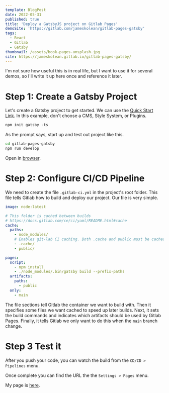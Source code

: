 ```yaml
---
template: BlogPost
date: 2022-05-31
published: true
title: 'Deploy a GatsbyJS project on Gitlab Pages'
demoSite: 'https://gitlab.com/jameskolean/gitlab-pages-gatsby'
tags:
  - React
  - Gitlab
  - Gatsby
thumbnail: /assets/book-pages-unsplash.jpg
site: https://jameskolean.gitlab.io/gitlab-pages-gatsby/
---
```


I'm not sure how useful this is in real life, but I want to use it for several demos, so I'll write it up here once and reference it later.

# Step 1: Create a Gatsby Project

Let's create a Gatsby project to get started. We can use the [Quick Start Link](https://www.gatsbyjs.com/docs/quick-start/). In this example, don't choose a CMS, Style System, or Plugins.

```javascript
npm init gatsby -ts
```

As the prompt says, start up and test out project like this.

```bash
cd gitlab-pages-gatsby
npm run develop
```

Open in [browser](http://localhost:8000/).

# Step 2: Configure CI/CD Pipeline

We need to create the file `.gitlab-ci.yml` in the project's root folder. This file tells Gitlab how to build and deploy our project. Our file is very simple.

```yaml
image: node:latest

# This folder is cached between builds
# https://docs.gitlab.com/ce/ci/yaml/README.html#cache
cache:
  paths:
    - node_modules/
    # Enables git-lab CI caching. Both .cache and public must be cached, otherwise builds will fail.
    - .cache/
    - public/

pages:
  script:
    - npm install
    - ./node_modules/.bin/gatsby build --prefix-paths
  artifacts:
    paths:
      - public
  only:
    - main
```

The file sections tell Gitlab the container we want to build with. Then it specifies some files we want cached to speed up later builds. Next, it sets the build commands and indicates which artifacts should be used by Gitlab Pages. Finally, it tells Gitlab we only want to do this when the `main` branch change.

# Step 3 Test it

After you push your code, you can watch the build from the `CD/CD > Pipelines` menu.

Once complete you can find the URL the the `Settings > Pages` menu.

My page is [here](https://jameskolean.gitlab.io/gitlab-pages-gatsby/).
